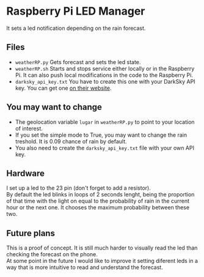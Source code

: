 # Raspberry Pi LED Manager
It sets a led notification depending on the rain forecast.  

## Files
* `weatherRP.py` Gets forecast and sets the led state.
* `weatherRP.sh` Starts and stops service either locally or in the Raspberry Pi. It can also push local modifications in the code to the Raspberry Pi.
* `darksky_api_key.txt` You have to create this one with your DarkSky API key. You can get one [on their website](https://darksky.net/dev).

## You may want to change
* The geolocation variable `lugar` in `weatherRP.py` to point to your location of interest.
* If you set the simple mode to True, you may want to change the rain treshold. It is 0.09 chance of rain by default.
* You also need to create the `darksky_api_key.txt` file with your own API key.

## Hardware
I set up a led to the 23 pin (don't forget to add a resistor).  
By default the led blinks in loops of 2 seconds lenght, being the proportion of that time with the light on equal to the probability of rain in the current hour or the next one. It chooses the maximum probability between these two.

## Future plans
This is a proof of concept. It is still much harder to visually read the led than checking the forecast on the phone.  
At some point in the future I would like to improve it setting diferent leds in a way that is more intuitive to read and understand the forecast.
